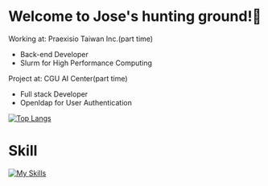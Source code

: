 # Welcome to Jose's hunting ground!🌲

Working at: Praexisio Taiwan Inc.(part time)

+ Back-end Developer 
+ Slurm for High Performance Computing

Project at: CGU AI Center(part time)

+ Full stack Developer
+ Openldap for User Authentication

[![Top Langs](https://github-readme-stats.vercel.app/api/top-langs/?username=JaeggerJose&layout=compact&theme=radical&count_private=true)](https://github.com/anuraghazra/github-readme-stats)

# Skill
[![My Skills](https://skillicons.dev/icons?i=aws,gcp,azure,react,bash,bootstrap,c,cpp,css,js,django,docker,git,github,gitlab,go,kubernetes,mysql,regex,sqlite,vim,vscode&perline=8)](https://skillicons.dev)
